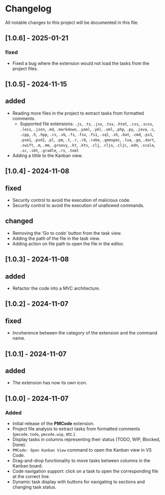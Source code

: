 # Changelog

All notable changes to this project will be documented in this file.

## [1.0.6] - 2025-01-21

### fixed
- Fixed a bug where the extension would not load the tasks from the project files.


## [1.0.5] - 2024-11-15
## added
- Reading more files in the project to extract tasks from formatted comments.
  - Supported file extensions: `.js`, `.ts`, `.jsx`, `.tsx`, `.html`, `.css`, `.scss`, `.less`, `.json`, `.md`, `.markdown`, `.yaml`, `.yml`, `.xml`, `.php`, `.py`, `.java`, `.c`, `.cpp`, `.h`, `.hpp`, `.cs`, `.vb`, `.fs`, `.fsx`, `.fsi`, `.sql`, `.sh`, `.bat`, `.cmd`, `.ps1`, `.psm1`, `.psd1`, `.pl`, `.pm`, `.t`, `.r`, `.rb`, `.rake`, `.gemspec`, `.lua`, `.go`, `.dart`, `.swift`, `.m`, `.mm`, `.groovy`, `.kt`, `.kts`, `.clj`, `.cljs`, `.cljc`, `.edn`, `.scala`, `.sc`, `.sbt`, `.gradle`, `.rs`, `.toml`
- Adding a tittle to the Kanban view.

## [1.0.4] - 2024-11-08
## fixed
- Security control to avoid the execution of malicious code.
- Security control to avoid the execution of unallowed commands.

## changed
- Removing the 'Go to code' button from the task view.
- Adding the path of the file in the task view.
- Adding action on file path to open the file in the editor.

## [1.0.3] - 2024-11-08
## added
- Refactor the code into a MVC architecture.

## [1.0.2] - 2024-11-07
## fixed
- Incoherence between the category of the extension and the command name.

## [1.0.1] - 2024-11-07
## added
- The extension has now its own icon.

## [1.0.0] - 2024-11-07
### Added
- Initial release of the **PMCode** extension.
- Project file analysis to extract tasks from formatted comments (`pmcode.todo`, `pmcode.wip`, etc.).
- Display tasks in columns representing their status (TODO, WIP, Blocked, Done).
- `PMCode: Open Kanban View` command to open the Kanban view in VS Code.
- Drag-and-drop functionality to move tasks between columns in the Kanban board.
- Code navigation support: click on a task to open the corresponding file at the correct line.
- Dynamic task display with buttons for navigating to sections and changing task status.
